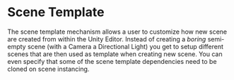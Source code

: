 # Scene Template

The scene template mechanism allows a user to customize how new scene are created from within the Unity Editor. Instead of creating a *boring* semi-empty scene (with a Camera a Directional Light) you get to setup different scenes that are then used as template when creating new scene. You can even specify that some of the scene template dependencies need to be cloned on scene instancing.

